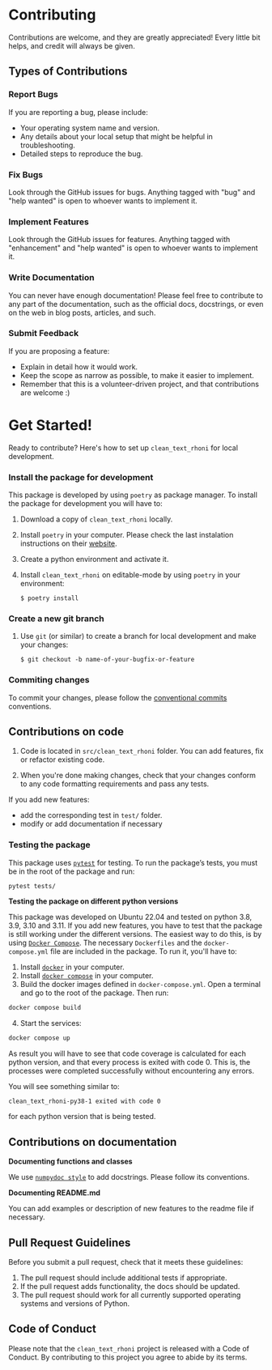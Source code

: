 # Contributing

Contributions are welcome, and they are greatly appreciated! Every little bit
helps, and credit will always be given.

## Types of Contributions

### Report Bugs

If you are reporting a bug, please include:

* Your operating system name and version.
* Any details about your local setup that might be helpful in troubleshooting.
* Detailed steps to reproduce the bug.

### Fix Bugs

Look through the GitHub issues for bugs. Anything tagged with "bug" and "help
wanted" is open to whoever wants to implement it.

### Implement Features

Look through the GitHub issues for features. Anything tagged with "enhancement"
and "help wanted" is open to whoever wants to implement it.

### Write Documentation

You can never have enough documentation! Please feel free to contribute to any
part of the documentation, such as the official docs, docstrings, or even
on the web in blog posts, articles, and such.

### Submit Feedback

If you are proposing a feature:

* Explain in detail how it would work.
* Keep the scope as narrow as possible, to make it easier to implement.
* Remember that this is a volunteer-driven project, and that contributions
  are welcome :)

# Get Started!

Ready to contribute? Here's how to set up `clean_text_rhoni` for local development.

### Install the package for development

This package is developed by using `poetry` as package manager.
To install the package for development you will have to:

1. Download a copy of `clean_text_rhoni` locally.
2. Install `poetry` in your computer. Please check the last instalation instructions on their [website](https://python-poetry.org/).
3. Create a python environment and activate it.
4. Install `clean_text_rhoni` on editable-mode by using `poetry` in your environment:

    ```console
    $ poetry install
    ```

### Create a new git branch

1. Use `git` (or similar) to create a branch for local development and make your changes:

    ```console
    $ git checkout -b name-of-your-bugfix-or-feature
    ```

### Commiting changes

To commit your changes, please follow the [conventional commits](https://www.conventionalcommits.org/en/v1.0.0/) conventions.


## Contributions on code

1. Code is located in `src/clean_text_rhoni` folder.
You can add features, fix or refactor existing code.

2. When you're done making changes, check that your changes conform to any code formatting requirements and pass any tests.

If you add new features: 

* add the corresponding test in `test/` folder.
* modify or add documentation if necessary


### Testing the package

This package uses [`pytest`](https://docs.pytest.org/en/7.4.x/) for testing.
To run the package’s tests, you must be in the root of the package and run:

```
pytest tests/
```

**Testing the package on different python versions**

This package was developed on Ubuntu 22.04 and tested on python 3.8, 3.9, 3.10 and 3.11.
If you add new features, you have to test that the package is still working under the different versions.
The easiest way to do this, is by using [`Docker Compose`](https://docs.docker.com/compose/). The necessary `Dockerfiles` and the `docker-compose.yml` file are included in the package.
To run it, you'll have to:

1. Install [`docker`](https://docs.docker.com/engine/install/) in your computer.
2. Install [`docker compose`](https://docs.docker.com/compose/install/) in your computer.
3. Build the docker images defined in `docker-compose.yml`.
Open a terminal and go to the root of the package. Then run:

```bash
docker compose build
```
4. Start the services:

```bash
docker compose up
```

As result you will have to see that code coverage is calculated for each python version, and that every process is exited with code 0. This is, the processes were completed successfully without encountering any errors.

You will see something similar to:

```bash
clean_text_rhoni-py38-1 exited with code 0
```
for each python version that is being tested.

## Contributions on documentation

**Documenting functions and classes**

We use [`numpydoc style`](https://numpydoc.readthedocs.io/en/latest/format.html) to add docstrings. Please follow its conventions.

**Documenting README.md**

You can add examples or description of new features to the readme file if necessary.


## Pull Request Guidelines

Before you submit a pull request, check that it meets these guidelines:

1. The pull request should include additional tests if appropriate.
2. If the pull request adds functionality, the docs should be updated.
3. The pull request should work for all currently supported operating systems and versions of Python.

## Code of Conduct

Please note that the `clean_text_rhoni` project is released with a
Code of Conduct. By contributing to this project you agree to abide by its terms.
